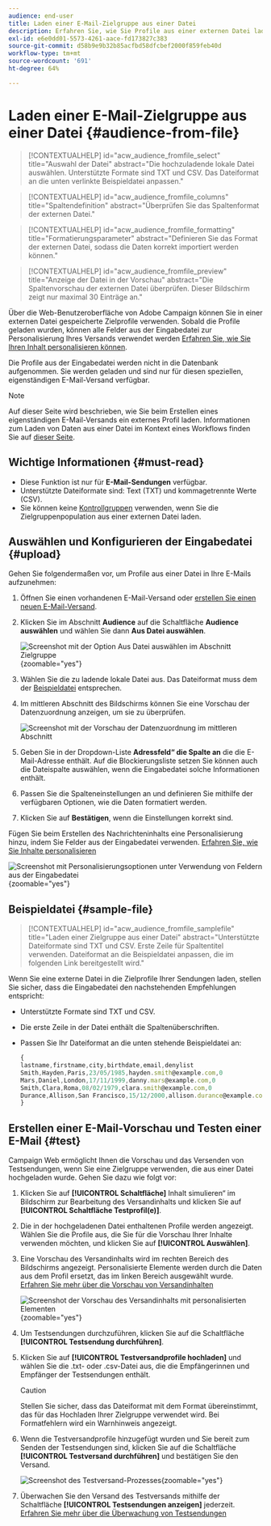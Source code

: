 ```yaml
---
audience: end-user
title: Laden einer E-Mail-Zielgruppe aus einer Datei
description: Erfahren Sie, wie Sie Profile aus einer externen Datei laden, um eine E-Mail-Zielgruppe zu erstellen.
exl-id: e6e0dd01-5573-4261-aace-fd173827c383
source-git-commit: d58b9e9b32b85acfbd58dfcbef2000f859feb40d
workflow-type: tm+mt
source-wordcount: '691'
ht-degree: 64%

---
```


# Laden einer E-Mail-Zielgruppe aus einer Datei {#audience-from-file}

>[!CONTEXTUALHELP]
>id="acw_audience_fromfile_select"
>title="Auswahl der Datei"
>abstract="Die hochzuladende lokale Datei auswählen. Unterstützte Formate sind TXT und CSV. Das Dateiformat an die unten verlinkte Beispieldatei anpassen."

>[!CONTEXTUALHELP]
>id="acw_audience_fromfile_columns"
>title="Spaltendefinition"
>abstract="Überprüfen Sie das Spaltenformat der externen Datei."

>[!CONTEXTUALHELP]
>id="acw_audience_fromfile_formatting"
>title="Formatierungsparameter"
>abstract="Definieren Sie das Format der externen Datei, sodass die Daten korrekt importiert werden können."

>[!CONTEXTUALHELP]
>id="acw_audience_fromfile_preview"
>title="Anzeige der Datei in der Vorschau"
>abstract="Die Spaltenvorschau der externen Datei überprüfen. Dieser Bildschirm zeigt nur maximal 30 Einträge an."

Über die Web-Benutzeroberfläche von Adobe Campaign können Sie in einer externen Datei gespeicherte Zielprofile verwenden. Sobald die Profile geladen wurden, können alle Felder aus der Eingabedatei zur Personalisierung Ihres Versands verwendet werden [Erfahren Sie, wie Sie Ihren Inhalt personalisieren können](../personalization/personalize.md).

Die Profile aus der Eingabedatei werden nicht in die Datenbank aufgenommen. Sie werden geladen und sind nur für diesen speziellen, eigenständigen E-Mail-Versand verfügbar.

>[!NOTE]
>
>Auf dieser Seite wird beschrieben, wie Sie beim Erstellen eines eigenständigen E-Mail-Versands ein externes Profil laden. Informationen zum Laden von Daten aus einer Datei im Kontext eines Workflows finden Sie auf [dieser Seite](../workflows/activities/load-file.md).

## Wichtige Informationen {#must-read}

* Diese Funktion ist nur für **E-Mail-Sendungen** verfügbar. 
* Unterstützte Dateiformate sind: Text (TXT) und kommagetrennte Werte (CSV).
* Sie können keine [Kontrollgruppen](control-group.md) verwenden, wenn Sie die Zielgruppenpopulation aus einer externen Datei laden.

## Auswählen und Konfigurieren der Eingabedatei {#upload}

Gehen Sie folgendermaßen vor, um Profile aus einer Datei in Ihre E-Mails aufzunehmen:

1. Öffnen Sie einen vorhandenen E-Mail-Versand oder [erstellen Sie einen neuen E-Mail-Versand](../email/create-email.md).
1. Klicken Sie im Abschnitt **Audience** auf die Schaltfläche **Audience auswählen** und wählen Sie dann **Aus Datei auswählen**.

   ![Screenshot mit der Option Aus Datei auswählen im Abschnitt Zielgruppe](assets/select-from-file.png){zoomable="yes"}

1. Wählen Sie die zu ladende lokale Datei aus. Das Dateiformat muss dem der [Beispieldatei](#sample-file) entsprechen.
1. Im mittleren Abschnitt des Bildschirms können Sie eine Vorschau der Datenzuordnung anzeigen, um sie zu überprüfen.

   ![Screenshot mit der Vorschau der Datenzuordnung im mittleren Abschnitt](assets/select-from-file-map.png)

1. Geben Sie in der Dropdown-Liste **Adressfeld“ die Spalte an** die die E-Mail-Adresse enthält. Auf die Blockierungsliste setzen Sie können auch die Dateispalte auswählen, wenn die Eingabedatei solche Informationen enthält.
1. Passen Sie die Spalteneinstellungen an und definieren Sie mithilfe der verfügbaren Optionen, wie die Daten formatiert werden.
1. Klicken Sie auf **Bestätigen**, wenn die Einstellungen korrekt sind.

Fügen Sie beim Erstellen des Nachrichteninhalts eine Personalisierung hinzu, indem Sie Felder aus der Eingabedatei verwenden. [Erfahren Sie, wie Sie Inhalte personalisieren](../personalization/personalize.md)

![Screenshot mit Personalisierungsoptionen unter Verwendung von Feldern aus der Eingabedatei](assets/select-external-perso.png){zoomable="yes"}

## Beispieldatei {#sample-file}

>[!CONTEXTUALHELP]
>id="acw_audience_fromfile_samplefile"
>title="Laden einer Zielgruppe aus einer Datei"
>abstract="Unterstützte Dateiformate sind TXT und CSV. Erste Zeile für Spaltentitel verwenden. Dateiformat an die Beispieldatei anpassen, die im folgenden Link bereitgestellt wird."

Wenn Sie eine externe Datei in die Zielprofile Ihrer Sendungen laden, stellen Sie sicher, dass die Eingabedatei den nachstehenden Empfehlungen entspricht:

* Unterstützte Formate sind TXT und CSV.
* Die erste Zeile in der Datei enthält die Spaltenüberschriften.
* Passen Sie Ihr Dateiformat an die unten stehende Beispieldatei an:

  ```javascript
  {
  lastname,firstname,city,birthdate,email,denylist
  Smith,Hayden,Paris,23/05/1985,hayden.smith@example.com,0
  Mars,Daniel,London,17/11/1999,danny.mars@example.com,0
  Smith,Clara,Roma,08/02/1979,clara.smith@example.com,0
  Durance,Allison,San Francisco,15/12/2000,allison.durance@example.com,1
  }
  ```

## Erstellen einer E-Mail-Vorschau und Testen einer E-Mail {#test}

Campaign Web ermöglicht Ihnen die Vorschau und das Versenden von Testsendungen, wenn Sie eine Zielgruppe verwenden, die aus einer Datei hochgeladen wurde. Gehen Sie dazu wie folgt vor:

1. Klicken Sie auf **[!UICONTROL Schaltfläche]** Inhalt simulieren“ im Bildschirm zur Bearbeitung des Versandinhalts und klicken Sie auf **[!UICONTROL Schaltfläche Testprofil(e)]**.

1. Die in der hochgeladenen Datei enthaltenen Profile werden angezeigt. Wählen Sie die Profile aus, die Sie für die Vorschau Ihrer Inhalte verwenden möchten, und klicken Sie auf **[!UICONTROL Auswählen]**.

1. Eine Vorschau des Versandinhalts wird im rechten Bereich des Bildschirms angezeigt. Personalisierte Elemente werden durch die Daten aus dem Profil ersetzt, das im linken Bereich ausgewählt wurde. [Erfahren Sie mehr über die Vorschau von Versandinhalten](../preview-test/preview-content.md)

   ![Screenshot der Vorschau des Versandinhalts mit personalisierten Elementen](assets/file-upload-preview.png){zoomable="yes"}

1. Um Testsendungen durchzuführen, klicken Sie auf die Schaltfläche **[!UICONTROL Testsendung durchführen]**.

1. Klicken Sie auf **[!UICONTROL Testversandprofile hochladen]** und wählen Sie die .txt- oder .csv-Datei aus, die die Empfängerinnen und Empfänger der Testsendungen enthält.

   >[!CAUTION]
   >
   >Stellen Sie sicher, dass das Dateiformat mit dem Format übereinstimmt, das für das Hochladen Ihrer Zielgruppe verwendet wird. Bei Formatfehlern wird ein Warnhinweis angezeigt.

1. Wenn die Testversandprofile hinzugefügt wurden und Sie bereit zum Senden der Testsendungen sind, klicken Sie auf die Schaltfläche **[!UICONTROL Testversand durchführen]** und bestätigen Sie den Versand.

   ![Screenshot des Testversand-Prozesses](assets/file-upload-test.png){zoomable="yes"}

1. Überwachen Sie den Versand des Testversands mithilfe der Schaltfläche **[!UICONTROL Testsendungen anzeigen]** jederzeit. [Erfahren Sie mehr über die Überwachung von Testsendungen](../preview-test/test-deliveries.md#access-test-deliveries)